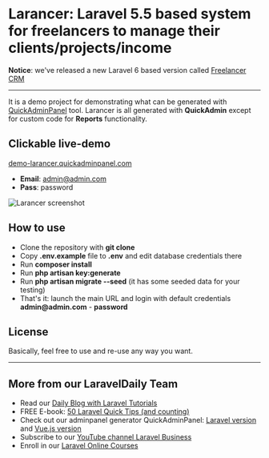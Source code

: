 # Larancer: Laravel 5.5 based system for freelancers to manage their clients/projects/income

__Notice__: we've released a new Laravel 6 based version called [Freelancer CRM](https://github.com/LaravelDaily/QuickAdminPanel-Freelancer-CRM)

- - - - -

It is a demo project for demonstrating what can be generated with [QuickAdminPanel](https://quickadminpanel.com) tool.
Larancer is all generated with __QuickAdmin__ except for custom code for __Reports__ functionality.

## Clickable live-demo

[demo-larancer.quickadminpanel.com](http://demo-larancer.quickadminpanel.com)

- __Email__: admin@admin.com
- __Pass__: password

![Larancer screenshot](https://quickadminpanel.com/assets/pages/demos/demo-larancer-01.png)

## How to use

- Clone the repository with __git clone__
- Copy __.env.example__ file to __.env__ and edit database credentials there
- Run __composer install__
- Run __php artisan key:generate__
- Run __php artisan migrate --seed__ (it has some seeded data for your testing)
- That's it: launch the main URL and login with default credentials __admin@admin.com__ - __password__

## License

Basically, feel free to use and re-use any way you want.

---

## More from our LaravelDaily Team

- Read our [Daily Blog with Laravel Tutorials](https://laraveldaily.com)
- FREE E-book: [50 Laravel Quick Tips (and counting)](https://laraveldaily.com/free-e-book-40-laravel-quick-tips-and-counting/)
- Check out our adminpanel generator QuickAdminPanel: [Laravel version](https://quickadminpanel.com) and [Vue.js version](https://vue.quickadminpanel.com)
- Subscribe to our [YouTube channel Laravel Business](https://www.youtube.com/channel/UCTuplgOBi6tJIlesIboymGA)
- Enroll in our [Laravel Online Courses](https://laraveldaily.teachable.com/)
